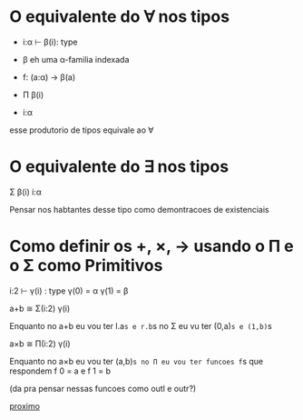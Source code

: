 # O equivalente do ∀ nos tipos

- i:α ⊢ β(i): type
- β eh uma α-familia indexada

- f: (a:α) → β(a)
- Π β(i)
- i:α

esse produtorio de tipos equivale ao ∀

# O equivalente do ∃ nos tipos

Σ β(i)
i:α

Pensar nos habtantes desse tipo como demontracoes de existenciais

# Como definir os +, ×, → usando o Π e o Σ como Primitivos

i:2 ⊢ γ(i) : type
    γ(0) = α
    γ(1) = β

a+b ≅ Σ(i:2) γ(i)

Enquanto no a+b eu vou ter l.a`s e r.b`s no Σ eu vu ter (0,a)`s e (1,b)`s

a×b ≅ Π(i:2) γ(i)

Enquanto no a×b eu vou ter (a,b)`s no Π eu vou ter funcoes f`s que respondem f 0 = a e f 1 = b

(da pra pensar nessas funcoes como outl e outr?)

[proximo](2024-06-03.md)
